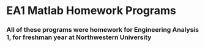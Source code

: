<h1>EA1 Matlab Homework Programs</h1>
<h3>All of these programs were homework for Engineering Analysis 1, for freshman year at Northwestern University</h3>